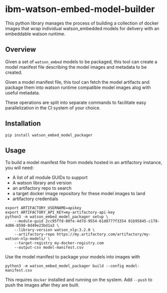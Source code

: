 # ibm-watson-embed-model-builder

This python library manages the process of building a collection of docker images that wrap individual watson_embedded 
models for delivery with an embeddable watson runtime.

## Overview

Given a set of `watson_embed` models to be packaged, this tool can create a model manifest file describing the model
images and metadata to be created.

Given a model manifest file, this tool can fetch the model artifacts and package them into watson runtime compatible 
model images alog with useful metadata.

These operations are split into separate commands to facilitate easy parallelization in the CI system of your choice.

## Installation

```shell
pip install watson_embed_model_packager
```

## Usage

To build a model manifest file from models hosted in an artifactory instance, you will need:

- A list of all module GUIDs to support
- A watson library and version
- an artifactory repo to search
- a target docker image repository for these model images to land
- artifactory credentials

```shell
export ARTIFACTORY_USERNAME=apikey
export ARTIFACTORY_API_KEY=my-artifactory-api-key
python3 -m watson_embed_model_packager setup \
    --module-guid 2cc95ffd-00fe-4d7d-9554-61d8777f3354 01b95845-c178-4d06-8598-0d49e23bd1a3 \
    --library-version watson_nlp:3.2.0 \
    --artifactory-repo https://my.artifactory.com/artifactory/my-watson-nlp-models/ \
    --target-registry my-docker-registry.com
    --output-csv model-manifest.csv
```

Use the model manifest to package your models into images with
```shell
python3 -m watson_embed_model_packager build --config model-manifest.csv
```

This requires `docker` installed and running on the system. Add `--push` to push the images after they are built.
